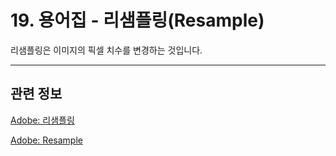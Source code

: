 # 19. 용어집 - 리샘플링(Resample)

리샘플링은 이미지의 픽셀 치수를 변경하는 것입니다.

***

## 관련 정보

[Adobe: 리샘플링](https://helpx.adobe.com/kr/lightroom-classic/lightroom-key-concepts/resample.html)

[Adobe: Resample](https://helpx.adobe.com/lightroom-classic/lightroom-key-concepts/resample.html)

